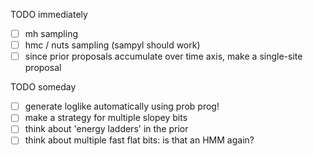TODO immediately
- [ ] mh sampling
- [ ] hmc / nuts sampling (sampyl should work)
- [ ] since prior proposals accumulate over time axis, make a single-site proposal

TODO someday
- [ ] generate loglike automatically using prob prog!
- [ ] make a strategy for multiple slopey bits
- [ ] think about 'energy ladders' in the prior
- [ ] think about multiple fast flat bits: is that an HMM again?
